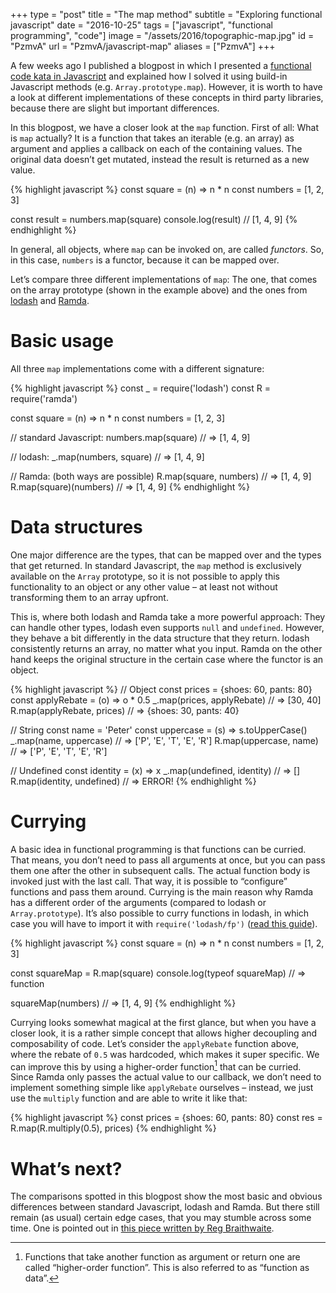 +++
type = "post"
title = "The map method"
subtitle = "Exploring functional javascript"
date = "2016-10-25"
tags = ["javascript", "functional programming", "code"]
image = "/assets/2016/topographic-map.jpg"
id = "PzmvA"
url = "PzmvA/javascript-map"
aliases = ["PzmvA"]
+++

A few weeks ago I published a blogpost in which I presented a [functional code kata in Javascript](/L2hWc/the-discount-campaign) and explained how I solved it using build-in Javascript methods (e.g. `Array.prototype.map`). However, it is worth to have a look at different implementations of these concepts in third party libraries, because there are slight but important differences.

In this blogpost, we have a closer look at the `map` function. First of all: What is `map` actually? It is a function that takes an iterable (e.g. an array) as argument and applies a callback on each of the containing values. The original data doesn’t get mutated, instead the result is returned as a new value.

{% highlight javascript %}
const square = (n) => n * n
const numbers = [1, 2, 3]

const result = numbers.map(square)
console.log(result) // [1, 4, 9]
{% endhighlight %}

In general, all objects, where `map` can be invoked on, are called *functors*. So, in this case, `numbers` is a functor, because it can be mapped over.

Let’s compare three different implementations of `map`: The one, that comes on the array prototype (shown in the example above) and the ones from [lodash](https://lodash.com/docs/#map) and [Ramda](http://ramdajs.com/docs/#map).

# Basic usage

All three `map` implementations come with a different signature:

{% highlight javascript %}
const _ = require('lodash')
const R = require('ramda')

const square = (n) => n * n
const numbers = [1, 2, 3]

// standard Javascript:
numbers.map(square) // => [1, 4, 9]

// lodash:
_.map(numbers, square) // => [1, 4, 9]

// Ramda: (both ways are possible)
R.map(square, numbers) // => [1, 4, 9]
R.map(square)(numbers) // => [1, 4, 9]
{% endhighlight %}

# Data structures

One major difference are the types, that can be mapped over and the types that get returned. In standard Javascript, the `map` method is exclusively available on the `Array` prototype, so it is not possible to apply this functionality to an object or any other value – at least not without transforming them to an array upfront.

This is, where both lodash and Ramda take a more powerful approach: They can handle other types, lodash even supports `null` and `undefined`. However, they behave a bit differently in the data structure that they return. lodash consistently returns an array, no matter what you input. Ramda on the other hand keeps the original structure in the certain case where the functor is an object.

{% highlight javascript %}
// Object
const prices = {shoes: 60, pants: 80}
const applyRebate = (o) => o * 0.5
_.map(prices, applyRebate) // => [30, 40]
R.map(applyRebate, prices) // => {shoes: 30, pants: 40}

// String
const name = 'Peter'
const uppercase = (s) => s.toUpperCase()
_.map(name, uppercase) // => ['P', 'E', 'T', 'E', 'R']
R.map(uppercase, name) // => ['P', 'E', 'T', 'E', 'R']

// Undefined
const identity = (x) => x
_.map(undefined, identity) // => []
R.map(identity, undefined) // => ERROR!
{% endhighlight %}

# Currying

A basic idea in functional programming is that functions can be curried. That means, you don’t need to pass all arguments at once, but you can pass them one after the other in subsequent calls. The actual function body is invoked just with the last call. That way, it is possible to “configure” functions and pass them around. Currying is the main reason why Ramda has a different order of the arguments (compared to lodash or `Array.prototype`). It’s also possible to curry functions in lodash, in which case you will have to import it with `require('lodash/fp')` ([read this guide](https://github.com/lodash/lodash/wiki/FP-Guide)).

{% highlight javascript %}
const square = (n) => n * n
const numbers = [1, 2, 3]

const squareMap = R.map(square)
console.log(typeof squareMap) // => function

squareMap(numbers) // => [1, 4, 9]
{% endhighlight %}

Currying looks somewhat magical at the first glance, but when you have a closer look, it is a rather simple concept that allows higher decoupling and composability of code. Let’s consider the `applyRebate` function above, where the rebate of `0.5` was hardcoded, which makes it super specific. We can improve this by using a higher-order function[^1] that can be curried. Since Ramda only passes the actual value to our callback, we don’t need to implement something simple like `applyRebate` ourselves – instead, we just use the `multiply` function and are able to write it like that:

{% highlight javascript %}
const prices = {shoes: 60, pants: 80}
const res = R.map(R.multiply(0.5), prices)
{% endhighlight %}

# What’s next?

The comparisons spotted in this blogpost show the most basic and obvious differences between standard Javascript, lodash and Ramda. But there still remain (as usual) certain edge cases, that you may stumble across some time. One is pointed out in [this piece written by Reg Braithwaite](https://github.com/raganwald-deprecated/homoiconic/blob/master/2013/01/madness.md).


[^1]: Functions that take another function as argument or return one are called “higher-order function”. This is also referred to as “function as data”.
